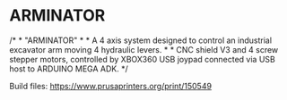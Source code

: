 # ARMINATOR
/*                                            *                                           "ARMINATOR"   *                                             *         A 4 axis system designed to control an industrial excavator arm moving 4 hydraulic levers.  *           * CNC shield V3 and 4 screw stepper motors, controlled by XBOX360 USB joypad connected via USB host to ARDUINO MEGA ADK.  */



Build files: https://www.prusaprinters.org/print/150549
